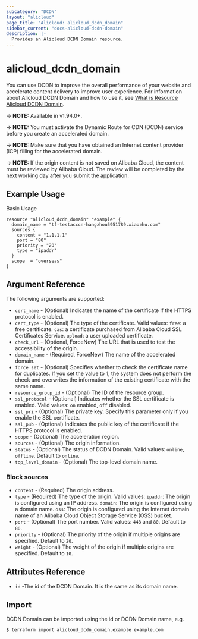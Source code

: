 ```yaml
---
subcategory: "DCDN"
layout: "alicloud"
page_title: "Alicloud: alicloud_dcdn_domain"
sidebar_current: "docs-alicloud-dcdn-domain"
description: |-
  Provides an Alicloud DCDN Domain resource.
---
```


# alicloud\_dcdn\_domain

You can use DCDN to improve the overall performance of your website and accelerate content delivery to improve user experience. For information about Alicloud DCDN Domain and how to use it, see [What is Resource Alicloud DCDN Domain](https://www.alibabacloud.com/help/en/doc-detail/130628.htm).

-> **NOTE:** Available in v1.94.0+.

-> **NOTE:** You must activate the Dynamic Route for CDN (DCDN) service before you create an accelerated domain.

-> **NOTE:** Make sure that you have obtained an Internet content provider (ICP) filling for the accelerated domain.

-> **NOTE:** If the origin content is not saved on Alibaba Cloud, the content must be reviewed by Alibaba Cloud. The review will be completed by the next working day after you submit the application.

## Example Usage

Basic Usage

```
resource "alicloud_dcdn_domain" "example" {
  domain_name = "tf-testacccn-hangzhou5951789.xiaozhu.com"
  sources {
    content = "1.1.1.1"
    port = "80"
    priority = "20"
    type = "ipaddr"
  }
  scope  = "overseas"
}
```
## Argument Reference

The following arguments are supported:

* `cert_name` - (Optional) Indicates the name of the certificate if the HTTPS protocol is enabled.
* `cert_type` - (Optional) The type of the certificate. Valid values:
    `free`: a free certificate.
    `cas`: a certificate purchased from Alibaba Cloud SSL Certificates Service.
    `upload`: a user uploaded certificate.
* `check_url` - (Optional, ForceNew) The URL that is used to test the accessibility of the origin.
* `domain_name` - (Required, ForceNew) The name of the accelerated domain.
* `force_set` - (Optional) Specifies whether to check the certificate name for duplicates. If you set the value to 1, the system does not perform the check and overwrites the information of the existing certificate with the same name.
* `resource_group_id` - (Optional) The ID of the resource group.
* `ssl_protocol` - (Optional) Indicates whether the SSL certificate is enabled. Valid values: `on` enabled, `off` disabled.
* `ssl_pri` - (Optional) The private key. Specify this parameter only if you enable the SSL certificate.
* `ssl_pub` - (Optional) Indicates the public key of the certificate if the HTTPS protocol is enabled.
* `scope` - (Optional) The acceleration region.
* `sources` - (Optional) The origin information.
* `status` - (Optional) The status of DCDN Domain. Valid values: `online`, `offline`. Default to `online`.
* `top_level_domain` - (Optional) The top-level domain name.

### Block sources
* `content` - (Required) The origin address.
* `type` - (Required) The type of the origin. Valid values:
    `ipaddr`: The origin is configured using an IP address.
    `domain`: The origin is configured using a domain name.
    `oss`: The origin is configured using the Internet domain name of an Alibaba Cloud Object Storage Service (OSS) bucket.
* `port` - (Optional) The port number. Valid values: `443` and `80`. Default to `80`.
* `priority` - (Optional) The priority of the origin if multiple origins are specified. Default to `20`.
* `weight` - (Optional) The weight of the origin if multiple origins are specified. Default to `10`.

## Attributes Reference

* `id` -The id of the DCDN Domain. It is the same as its domain name.

## Import

DCDN Domain can be imported using the id or DCDN Domain name, e.g.

```
$ terraform import alicloud_dcdn_domain.example example.com
```
